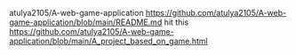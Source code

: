 atulya2105/A-web-game-application
https://github.com/atulya2105/A-web-game-application/blob/main/README.md hit this
https://github.com/atulya2105/A-web-game-application/blob/main/A_project_based_on_game.html
